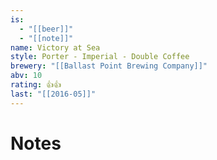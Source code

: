 ```yaml
---
is:
  - "[[beer]]"
  - "[[note]]"
name: Victory at Sea
style: Porter - Imperial - Double Coffee
brewery: "[[Ballast Point Brewing Company]]"
abv: 10
rating: 👍👍
last: "[[2016-05]]"
---
```

# Notes

